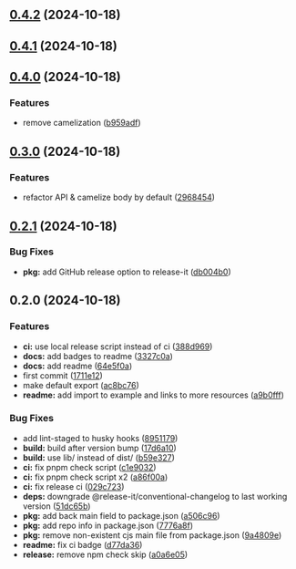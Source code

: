 ## [0.4.2](https://github.com/WhistlingZephyr/hono-discord-verify/compare/v0.4.1...v0.4.2) (2024-10-18)

## [0.4.1](https://github.com/WhistlingZephyr/hono-discord-verify/compare/v0.4.0...v0.4.1) (2024-10-18)

## [0.4.0](https://github.com/WhistlingZephyr/hono-discord-verify/compare/v0.3.0...v0.4.0) (2024-10-18)

### Features

-   remove camelization ([b959adf](https://github.com/WhistlingZephyr/hono-discord-verify/commit/b959adf72515ad07d3eb5d86100381f6449ecdc0))

## [0.3.0](https://github.com/WhistlingZephyr/hono-discord-verify/compare/v0.2.1...v0.3.0) (2024-10-18)

### Features

-   refactor API & camelize body by default ([2968454](https://github.com/WhistlingZephyr/hono-discord-verify/commit/29684543d9e356200d4379f5ce85d1b267ed89ab))

## [0.2.1](https://github.com/WhistlingZephyr/hono-discord-verify/compare/v0.2.0...v0.2.1) (2024-10-18)

### Bug Fixes

-   **pkg:** add GitHub release option to release-it ([db004b0](https://github.com/WhistlingZephyr/hono-discord-verify/commit/db004b0b25a0ecbf7892a33f390801030676d4ac))

## 0.2.0 (2024-10-18)

### Features

-   **ci:** use local release script instead of ci ([388d969](https://github.com/WhistlingZephyr/hono-discord-verify/commit/388d969903cd7b92d577a39f7761ef5e57639b20))
-   **docs:** add badges to readme ([3327c0a](https://github.com/WhistlingZephyr/hono-discord-verify/commit/3327c0acacb58ba48de8393f63eb65996c997370))
-   **docs:** add readme ([64e5f0a](https://github.com/WhistlingZephyr/hono-discord-verify/commit/64e5f0af846814f505b94511dde748a3eb72dff8))
-   first commit ([1711e12](https://github.com/WhistlingZephyr/hono-discord-verify/commit/1711e12d8c4beeb7452c459c306b45e967b255b5))
-   make default export ([ac8bc76](https://github.com/WhistlingZephyr/hono-discord-verify/commit/ac8bc7616571fa8f95630a807d1876ad149eddf8))
-   **readme:** add import to example and links to more resources ([a9b0fff](https://github.com/WhistlingZephyr/hono-discord-verify/commit/a9b0fffd714f366b39baf4cc3f02783197018137))

### Bug Fixes

-   add lint-staged to husky hooks ([8951179](https://github.com/WhistlingZephyr/hono-discord-verify/commit/89511792747ef39d5686bc791dc06b5b2670db10))
-   **build:** build after version bump ([17d6a10](https://github.com/WhistlingZephyr/hono-discord-verify/commit/17d6a1060ac8b45cf26fd335f863ab374bdb1985))
-   **build:** use lib/ instead of dist/ ([b59e327](https://github.com/WhistlingZephyr/hono-discord-verify/commit/b59e3276b15b10f32177ab0d27c0291565da772d))
-   **ci:** fix pnpm check script ([c1e9032](https://github.com/WhistlingZephyr/hono-discord-verify/commit/c1e9032aa09db0e3bcd24c0537eb327d78188579))
-   **ci:** fix pnpm check script x2 ([a86f00a](https://github.com/WhistlingZephyr/hono-discord-verify/commit/a86f00a248348f02e7644bc22217f0b38f7c6132))
-   **ci:** fix release ci ([029c723](https://github.com/WhistlingZephyr/hono-discord-verify/commit/029c72340869865a1d1c35089f40c0513f4f6a6a))
-   **deps:** downgrade @release-it/conventional-changelog to last working version ([51dc65b](https://github.com/WhistlingZephyr/hono-discord-verify/commit/51dc65be490fc6138325cf09274ba30372908a6b))
-   **pkg:** add back main field to package.json ([a506c96](https://github.com/WhistlingZephyr/hono-discord-verify/commit/a506c96122fc2841ceb222d65f97fed414105f28))
-   **pkg:** add repo info in package.json ([7776a8f](https://github.com/WhistlingZephyr/hono-discord-verify/commit/7776a8fbaded70131128f4e668c221d9af216d43))
-   **pkg:** remove non-existent cjs main file from package.json ([9a4809e](https://github.com/WhistlingZephyr/hono-discord-verify/commit/9a4809e3344f371a02dd366d9e7db11578c8acdb))
-   **readme:** fix ci badge ([d77da36](https://github.com/WhistlingZephyr/hono-discord-verify/commit/d77da36daee20e09f7629c1e736ef2a4f5136540))
-   **release:** remove npm check skip ([a0a6e05](https://github.com/WhistlingZephyr/hono-discord-verify/commit/a0a6e0545fb603fe2539127619554ccae1b783c9))
